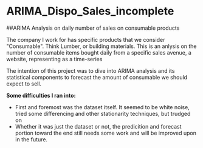 # ARIMA_Dispo_Sales_incomplete
##ARIMA Analysis on daily number of sales on consumable products

The company I work for has specific products that we consider "Consumable". Think Lumber, or building materials.
This is an anlysis on the number of consumable items bought daily from a specific sales avenue, a website, representing as a time-series

The intention of this project was to dive into ARIMA analysis and its statistical components to forecast the amount of consumable we should expect to sell.

<b>Some difficulties I ran into:</b>
- First and foremost was the dataset itself. It seemed to be white noise, tried some differencing and other stationarity techniques, but trudged on
- Whether it was just the dataset or not, the predicition and forecast portion toward the end still needs some work and will be improved upon in the future.




